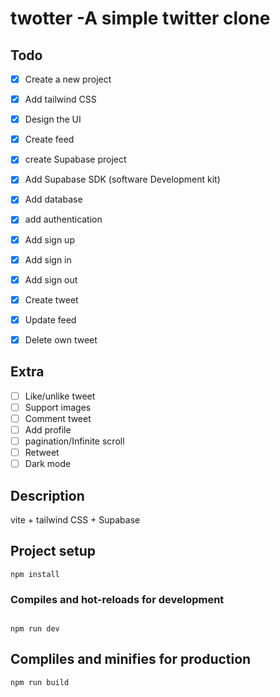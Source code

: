 # twotter -A simple twitter clone

## Todo 
- [x] Create a new project
- [x] Add tailwind CSS
- [x] Design the UI
- [x] Create feed
- [x] create Supabase project
- [x] Add Supabase SDK (software Development kit)
- [x] Add database
- [x] add authentication
- [x] Add sign up 
- [x] Add sign in
- [x] Add sign out
- [x] Create tweet
- [x] Update feed
- [x] Delete own tweet




## Extra 
- [ ] Like/unlike tweet
- [ ] Support images
- [ ] Comment tweet
- [ ] Add profile
- [ ] pagination/Infinite scroll
- [ ] Retweet 
- [ ] Dark mode
## Description
vite + tailwind CSS + Supabase

## Project setup 

``` 
npm install
``` 

### Compiles and hot-reloads for development

``` 

npm run dev
``` 

## Compliles and minifies for production

``` 
npm run build
``` 
